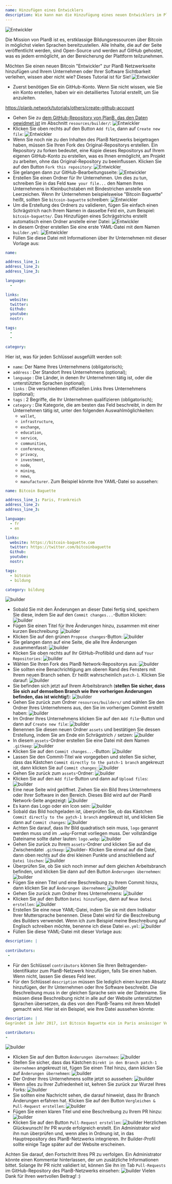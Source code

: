 ```yaml
---
name: Hinzufügen eines Entwicklers
description: Wie kann man die Hinzufügung eines neuen Entwicklers im PlanB Netzwerk vorschlagen?
---
```

![Entwickler](assets/cover.webp)

Die Mission von PlanB ist es, erstklassige Bildungsressourcen über Bitcoin in möglichst vielen Sprachen bereitzustellen. Alle Inhalte, die auf der Seite veröffentlicht werden, sind Open-Source und werden auf GitHub gehostet, was es jedem ermöglicht, an der Bereicherung der Plattform teilzunehmen.

Möchten Sie einen neuen Bitcoin "Entwickler" zur PlanB Netzwerkseite hinzufügen und Ihrem Unternehmen oder Ihrer Software Sichtbarkeit verleihen, wissen aber nicht wie? Dieses Tutorial ist für Sie!
![Entwickler](assets/01.webp)
- Zuerst benötigen Sie ein GitHub-Konto. Wenn Sie nicht wissen, wie Sie ein Konto erstellen, haben wir ein detailliertes Tutorial erstellt, um Sie anzuleiten.

https://planb.network/tutorials/others/create-github-account


- Gehen Sie zu [dem GitHub-Repository von PlanB, das den Daten gewidmet ist](https://github.com/DecouvreBitcoin/sovereign-university-data/tree/dev/resources/builders) im Abschnitt `resources/builder/`:
![Entwickler](assets/02.webp)
- Klicken Sie oben rechts auf den Button `Add file`, dann auf `Create new file`:
![Entwickler](assets/03.webp)
- Wenn Sie noch nie zu den Inhalten des PlanB Netzwerks beigetragen haben, müssen Sie Ihren Fork des Original-Repositorys erstellen. Ein Repository zu forken bedeutet, eine Kopie dieses Repositorys auf Ihrem eigenen GitHub-Konto zu erstellen, was es Ihnen ermöglicht, am Projekt zu arbeiten, ohne das Original-Repository zu beeinflussen. Klicken Sie auf den Button `Fork this repository`:
![Entwickler](assets/04.webp)
- Sie gelangen dann zur GitHub-Bearbeitungsseite:
![Entwickler](assets/05.webp)
- Erstellen Sie einen Ordner für Ihr Unternehmen. Um dies zu tun, schreiben Sie in das Feld `Name your file...` den Namen Ihres Unternehmens in Kleinbuchstaben mit Bindestrichen anstelle von Leerzeichen. Wenn Ihr Unternehmen beispielsweise "Bitcoin Baguette" heißt, sollten Sie `bitcoin-baguette` schreiben:
![Entwickler](assets/06.webp)
- Um die Erstellung des Ordners zu validieren, fügen Sie einfach einen Schrägstrich nach Ihrem Namen in dasselbe Feld ein, zum Beispiel: `bitcoin-baguette/`. Das Hinzufügen eines Schrägstrichs erstellt automatisch einen Ordner anstelle einer Datei:
![Entwickler](assets/07.webp)
- In diesem Ordner erstellen Sie eine erste YAML-Datei mit dem Namen `builder.yml`:
![Entwickler](assets/08.webp)
- Füllen Sie diese Datei mit Informationen über Ihr Unternehmen mit dieser Vorlage aus:

```yaml
name:

address_line_1:
address_line_2:
address_line_3: 

language:
  - 

links:
  website:
  twitter:
  Github:
  youtube:
  nostr:

tags:
  - 
  - 

category:
```

Hier ist, was für jeden Schlüssel ausgefüllt werden soll:
- `name`: Der Name Ihres Unternehmens (obligatorisch);
- `address` : Der Standort Ihres Unternehmens (optional);
- `language` : Die Länder, in denen Ihr Unternehmen tätig ist, oder die unterstützten Sprachen (optional);
- `links` : Die verschiedenen offiziellen Links Ihres Unternehmens (optional);
- `tags` : 2 Begriffe, die Ihr Unternehmen qualifizieren (obligatorisch);
- `category` : Die Kategorie, die am besten das Feld beschreibt, in dem Ihr Unternehmen tätig ist, unter den folgenden Auswahlmöglichkeiten:
	- `wallet`,
	- `infrastructure`,
	- `exchange`,
	- `education`,
	- `service`,
	- `communities`,
	- `conference`,
	- `privacy`,
	- `investment`,
	- `node`,
	- `mining`,
	- `news`,
	- `manufacturer`.
Zum Beispiel könnte Ihre YAML-Datei so aussehen:
```yaml
name: Bitcoin Baguette

address_line_1: Paris, Frankreich
address_line_2:
address_line_3: 

language:
  - fr
  - en

links:
  website: https://bitcoin-baguette.com
  twitter: https://twitter.com/bitcoinbaguette
  Github:
  youtube:
  nostr:

tags:
  - bitcoin
  - bildung

category: bildung
```

![builder](assets/09.webp)
- Sobald Sie mit den Änderungen an dieser Datei fertig sind, speichern Sie diese, indem Sie auf den `Commit changes...`-Button klicken:
![builder](assets/10.webp)
- Fügen Sie einen Titel für Ihre Änderungen hinzu, zusammen mit einer kurzen Beschreibung:
![builder](assets/11.webp)
- Klicken Sie auf den grünen `Propose changes`-Button:
![builder](assets/12.webp)
- Sie gelangen dann auf eine Seite, die alle Ihre Änderungen zusammenfasst:
![builder](assets/13.webp)
- Klicken Sie oben rechts auf Ihr GitHub-Profilbild und dann auf `Your Repositories`:
![builder](assets/14.webp)
- Wählen Sie Ihren Fork des PlanB Network-Repositorys aus:
![builder](assets/15.webp)
- Sie sollten eine Benachrichtigung am oberen Rand des Fensters mit Ihrem neuen Branch sehen. Er heißt wahrscheinlich `patch-1`. Klicken Sie darauf:
![builder](assets/16.webp)
- Sie befinden sich jetzt auf Ihrem Arbeitsbranch (**stellen Sie sicher, dass Sie sich auf demselben Branch wie Ihre vorherigen Änderungen befinden, das ist wichtig!**):
![builder](assets/17.webp)
- Gehen Sie zurück zum Ordner `resources/builders/` und wählen Sie den Ordner Ihres Unternehmens aus, den Sie im vorherigen Commit erstellt haben:
![builder](assets/18.webp)
- Im Ordner Ihres Unternehmens klicken Sie auf den `Add file`-Button und dann auf `Create new file`:
![builder](assets/19.webp)
- Benennen Sie diesen neuen Ordner `assets` und bestätigen Sie dessen Erstellung, indem Sie am Ende ein Schrägstrich `/` setzen:
![builder](assets/20.webp)
- In diesem `assets`-Ordner erstellen Sie eine Datei mit dem Namen `.gitkeep`:
![builder](assets/21.webp)
- Klicken Sie auf den `Commit changes...`-Button:
![builder](assets/22.webp)
- Lassen Sie den Commit-Titel wie vorgegeben und stellen Sie sicher, dass das Kästchen `Commit directly to the patch-1 branch` angekreuzt ist, dann klicken Sie auf `Commit changes`: ![builder](assets/23.webp)
- Gehen Sie zurück zum `assets`-Ordner:
![builder](assets/24.webp)
- Klicken Sie auf den `Add file`-Button und dann auf `Upload files`:
![builder](assets/25.webp)
- Eine neue Seite wird geöffnet. Ziehen Sie ein Bild Ihres Unternehmens oder Ihrer Software in den Bereich. Dieses Bild wird auf der PlanB Network-Seite angezeigt:
![builder](assets/26.webp)
- Es kann das Logo oder ein Icon sein:
![builder](assets/27.webp)
- Sobald das Bild hochgeladen ist, überprüfen Sie, ob das Kästchen `Commit directly to the patch-1 branch` angekreuzt ist, und klicken Sie dann auf `Commit changes`:
![builder](assets/28.webp)
- Achten Sie darauf, dass Ihr Bild quadratisch sein muss, `logo` genannt werden muss und im `.webp`-Format vorliegen muss. Der vollständige Dateiname sollte daher lauten: `logo.webp`:
![builder](assets/29.webp)
- Gehen Sie zurück zu Ihrem `assets`-Ordner und klicken Sie auf die Zwischendatei `.gitkeep`:
![builder](assets/30.webp)- Klicken Sie einmal auf die Datei, dann oben rechts auf die drei kleinen Punkte und anschließend auf `Datei löschen`:
![builder](assets/31.webp)
- Überprüfen Sie, ob Sie sich noch immer auf dem gleichen Arbeitsbranch befinden, und klicken Sie dann auf den Button `Änderungen übernehmen`:
![builder](assets/32.webp)
- Fügen Sie einen Titel und eine Beschreibung zu Ihrem Commit hinzu, dann klicken Sie auf `Änderungen übernehmen`:
![builder](assets/33.webp)
- Gehen Sie zurück zum Ordner Ihres Unternehmens:
![builder](assets/34.webp)
- Klicken Sie auf den Button `Datei hinzufügen`, dann auf `Neue Datei erstellen`:
![builder](assets/35.webp)
- Erstellen Sie eine neue YAML-Datei, indem Sie sie mit dem Indikator Ihrer Muttersprache benennen. Diese Datei wird für die Beschreibung des Builders verwendet. Wenn ich zum Beispiel meine Beschreibung auf Englisch schreiben möchte, benenne ich diese Datei `en.yml`:
![builder](assets/36.webp)
- Füllen Sie diese YAML-Datei mit dieser Vorlage aus:
```yaml
description: |
 
contributors:
 - 
```

- Für den Schlüssel `contributors` können Sie Ihren Beitragenden-Identifikator zum PlanB-Netzwerk hinzufügen, falls Sie einen haben. Wenn nicht, lassen Sie dieses Feld leer.
- Für den Schlüssel `description` müssen Sie lediglich einen kurzen Absatz hinzufügen, der Ihr Unternehmen oder Ihre Software beschreibt. Die Beschreibung muss in der gleichen Sprache sein wie der Dateiname. Sie müssen diese Beschreibung nicht in alle auf der Website unterstützten Sprachen übersetzen, da dies von den PlanB-Teams mit ihrem Modell gemacht wird. Hier ist ein Beispiel, wie Ihre Datei aussehen könnte:
```yaml
description: |
Gegründet im Jahr 2017, ist Bitcoin Baguette ein in Paris ansässiger Verein, der sich der Organisation von Bitcoin-Treffen und technischen Workshops widmet. Wir bringen Enthusiasten, Experten und neugierige Köpfe zusammen, um die Feinheiten der Bitcoin-Technologie zu erkunden und zu diskutieren. Unsere Veranstaltungen bieten eine Plattform für den Austausch von Wissen, Networking und die Vertiefung des Verständnisses der inneren Funktionsweise von Bitcoin. Werden Sie Teil der Bitcoin-Community in Paris bei Bitcoin Baguette und bleiben Sie auf dem Laufenden über die neuesten Entwicklungen im Bereich.

contributors:
- 
```
![builder](assets/37.webp)
- Klicken Sie auf den Button `Änderungen übernehmen`:
![builder](assets/38.webp)
- Stellen Sie sicher, dass das Kästchen `Direkt in den Branch patch-1 übernehmen` angekreuzt ist, fügen Sie einen Titel hinzu, dann klicken Sie auf `Änderungen übernehmen`:
![builder](assets/39.webp)
- Der Ordner Ihres Unternehmens sollte jetzt so aussehen:
![builder](assets/40.webp)
- Wenn alles zu Ihrer Zufriedenheit ist, kehren Sie zurück zur Wurzel Ihres Forks:
![builder](assets/41.webp)
- Sie sollten eine Nachricht sehen, die darauf hinweist, dass Ihr Branch Änderungen erfahren hat. Klicken Sie auf den Button `Vergleichen & Pull-Request erstellen`:
![builder](assets/42.webp)
- Fügen Sie einen klaren Titel und eine Beschreibung zu Ihrem PR hinzu:
![builder](assets/43.webp)
- Klicken Sie auf den Button `Pull-Request erstellen`:
![builder](assets/44.webp)
Herzlichen Glückwunsch! Ihr PR wurde erfolgreich erstellt. Ein Administrator wird ihn nun überprüfen und, wenn alles in Ordnung ist, in das Hauptrepository des PlanB-Netzwerks integrieren. Ihr Builder-Profil sollte einige Tage später auf der Website erscheinen.

Achten Sie darauf, den Fortschritt Ihres PR zu verfolgen. Ein Administrator könnte einen Kommentar hinterlassen, der um zusätzliche Informationen bittet. Solange Ihr PR nicht validiert ist, können Sie ihn im Tab `Pull-Requests` im GitHub-Repository des PlanB-Netzwerks einsehen:
![builder](assets/45.webp)
Vielen Dank für Ihren wertvollen Beitrag! :)